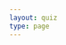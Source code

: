 ```yaml
---
layout: quiz
type: page
---
```


<script>location.href = '/The Legend Of Neverland/Quiz.html'</script>